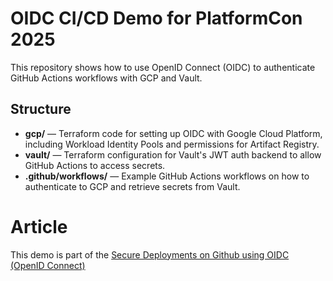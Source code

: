 # OIDC CI/CD Demo for PlatformCon 2025

This repository shows how to use OpenID Connect (OIDC) to authenticate GitHub Actions workflows with GCP and Vault.

## Structure

- **gcp/** — Terraform code for setting up OIDC with Google Cloud Platform, including Workload Identity Pools and permissions for Artifact Registry.
- **vault/** — Terraform configuration for Vault's JWT auth backend to allow GitHub Actions to access secrets.
- **.github/workflows/** — Example GitHub Actions workflows on how to authenticate to GCP and retrieve secrets from Vault.

# Article

This demo is part of the [Secure Deployments on Github using OIDC (OpenID Connect)](#)
